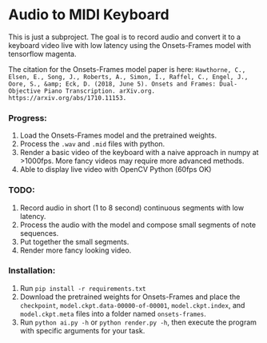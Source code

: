 # Audio to MIDI Keyboard

This is just a subproject. The goal is to record audio and convert it to a keyboard video live with low latency using the Onsets-Frames model with tensorflow magenta. 

The citation for the Onsets-Frames model paper is here:
`
Hawthorne, C., Elsen, E., Song, J., Roberts, A., Simon, I., Raffel, C., Engel, J., Oore, S., &amp; Eck, D. (2018, June 5). Onsets and Frames: Dual-Objective Piano Transcription. arXiv.org. https://arxiv.org/abs/1710.11153.
`

### Progress:
1. Load the Onsets-Frames model and the pretrained weights.
2. Process the `.wav` and `.mid` files with python.
3. Render a basic video of the keyboard with a naive approach in numpy at >1000fps. More fancy videos may require more advanced methods.
4. Able to display live video with OpenCV Python (60fps OK)

### TODO:
1. Record audio in short (1 to 8 second) continuous segments with low latency.
2. Process the audio with the model and compose small segments of note sequences.
3. Put together the small segments.
4. Render more fancy looking video.


### Installation:

1. Run `pip install -r requirements.txt`
2. Download the pretrained weights for Onsets-Frames and place the `checkpoint`, `model.ckpt.data-00000-of-00001`, `model.ckpt.index`, and `model.ckpt.meta` files into a folder named `onsets-frames`. 
3. Run `python ai.py -h` or `python render.py -h`, then execute the program with specific arguments for your task.
